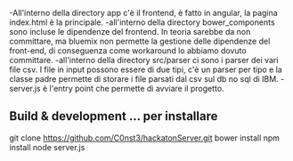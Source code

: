 
-All'interno della directory app c'è il frontend, è fatto in angular, la pagina index.html è la principale.
-all'interno della directory bower_components sono incluse le dipendenze del frontend. In teoria sarebbe da non committare, ma bluemix non permette la gestione delle dipendenze del front-end, di conseguenza come workaround lo abbiamo dovuto committare.
-all'interno della directory src/parser ci sono i parser dei vari file csv. I file in input possono essere di due tipi, c'è un parser per tipo e la classe padre permette di storare i file parsati dal csv sul db no sql di IBM.
-server.js è l'entry point che permette di avviare il progetto.

## Build & development ... per installare
git clone https://github.com/C0nst3/hackatonServer.git
bower install
npm install
node server.js
